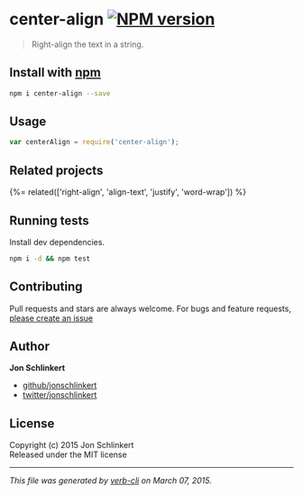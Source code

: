 # center-align [![NPM version](https://badge.fury.io/js/center-align.svg)](http://badge.fury.io/js/center-align)

> Right-align the text in a string.

## Install with [npm](npmjs.org)

```bash
npm i center-align --save
```

## Usage

```js
var centerAlign = require('center-align');
```

## Related projects
{%= related(['right-align', 'align-text', 'justify', 'word-wrap']) %}  

## Running tests
Install dev dependencies.

```bash
npm i -d && npm test
```


## Contributing
Pull requests and stars are always welcome. For bugs and feature requests, [please create an issue](https://github.com/jonschlinkert/center-align/issues)


## Author

**Jon Schlinkert**
 
+ [github/jonschlinkert](https://github.com/jonschlinkert)
+ [twitter/jonschlinkert](http://twitter.com/jonschlinkert) 

## License
Copyright (c) 2015 Jon Schlinkert  
Released under the MIT license

***

_This file was generated by [verb-cli](https://github.com/assemble/verb-cli) on March 07, 2015._
